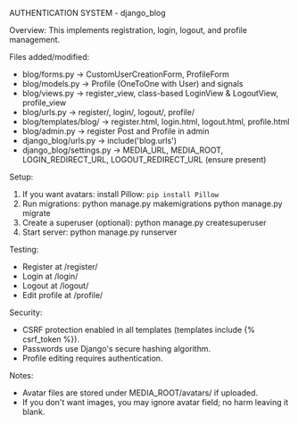 AUTHENTICATION SYSTEM - django_blog

Overview:
This implements registration, login, logout, and profile management.

Files added/modified:
- blog/forms.py         -> CustomUserCreationForm, ProfileForm
- blog/models.py        -> Profile (OneToOne with User) and signals
- blog/views.py         -> register_view, class-based LoginView & LogoutView, profile_view
- blog/urls.py          -> register/, login/, logout/, profile/
- blog/templates/blog/  -> register.html, login.html, logout.html, profile.html
- blog/admin.py         -> register Post and Profile in admin
- django_blog/urls.py   -> include('blog.urls')
- django_blog/settings.py -> MEDIA_URL, MEDIA_ROOT, LOGIN_REDIRECT_URL, LOGOUT_REDIRECT_URL (ensure present)

Setup:
1. If you want avatars: install Pillow: `pip install Pillow`
2. Run migrations:
   python manage.py makemigrations
   python manage.py migrate
3. Create a superuser (optional):
   python manage.py createsuperuser
4. Start server:
   python manage.py runserver

Testing:
- Register at /register/
- Login at /login/
- Logout at /logout/
- Edit profile at /profile/

Security:
- CSRF protection enabled in all templates (templates include {% csrf_token %}).
- Passwords use Django's secure hashing algorithm.
- Profile editing requires authentication.

Notes:
- Avatar files are stored under MEDIA_ROOT/avatars/ if uploaded.
- If you don't want images, you may ignore avatar field; no harm leaving it blank.
